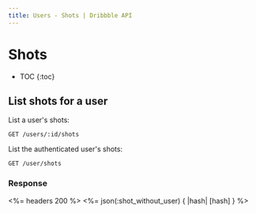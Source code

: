 ```yaml
---
title: Users - Shots | Dribbble API
---
```


# Shots

* TOC
{:toc}

## List shots for a user

List a user's shots:

    GET /users/:id/shots

List the authenticated user's shots:

    GET /user/shots

### Response

<%= headers 200 %>
<%= json(:shot_without_user) { |hash| [hash] } %>

